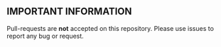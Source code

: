 ## IMPORTANT INFORMATION

Pull-requests are **not** accepted on this repository. Please use issues to report any bug or request.
